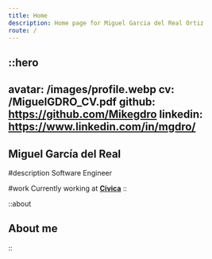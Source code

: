 ```yaml
---
title: Home
description: Home page for Miguel Garcia del Real Ortiz
route: /
---
```


::hero
---
avatar: /images/profile.webp
cv: /MiguelGDRO_CV.pdf
github: https://github.com/Mikegdro
linkedin: https://www.linkedin.com/in/mgdro/
---
## Miguel García del Real

#description
Software Engineer

#work
Currently working at [**Civica**](https://civica-soft.com/)
::

::about
## About me
::
